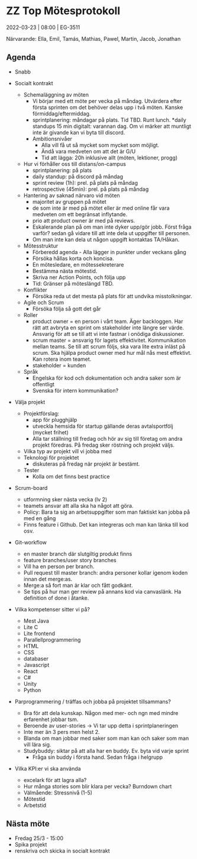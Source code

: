 # ZZ Top Mötesprotokoll
2022-03-23 | 08:00 | EG-3511

Närvarande: Ella, Emil, Tamás, Mathias, Pawel, Martin, Jacob, Jonathan

## Agenda
* Snabb 
* Socialt kontrakt
  * Schemaläggning av möten
    * Vi börjar med ett möte per vecka på måndag. Utvärdera efter första sprinten om det behöver delas upp i två möten. Kanske förmiddag/eftermiddag.
    * sprintplanering: måndagar på plats. Tid TBD. Runt lunch.
    *daily standups 15 min digitalt: varannan dag. Om vi märker att muntligt inte är givande kan vi byta till discord.
    * Ambitionsnivåer
      * Alla vill få ut så mycket som mycket som möjligt. 
      * Ändå vara medveten om att det är G/U
      * Tid att lägga: 20h inklusive allt (möten, lektioner, progg)
  * Hur vi förhåller oss till distans/on-campus
    * sprintplanering: på plats
    * daily standup: på discord på måndag
    * sprint review (1h): prel. på plats på måndag
    * retrospective (45min): prel. på plats på måndag
  * Hantering av saknad närvaro vid möten
    * majoritet av gruppen på mötet 
    * de som inte är med på mötet eller är med online får vara medveten om ett begränsat inflytande.
    * prio att product owner är med på reviews.
    * Eskalerande plan på om man inte dyker upp/gör jobb. Först fråga varför? sedan gå vidare till att inte dela ut uppgifter till personen. 
    * Om man inte kan dela ut någon uppgift kontaktas TA/Håkan.
  * Mötesstruktur
    * Förberedd agenda - Alla lägger in punkter under veckans gång
    * Försöka hållas korta och koncisa.
    * En mötesledare, en mötessekreterare
    * Bestämma nästa mötestid.
    * Skriva ner Action Points, och följa upp 
    * Tid: Gränser på möteslängd TBD.
  * Konflikter
    * Försöka reda ut det mesta på plats för att undvika misstolkningar.
  * Agile och Scrum
    * Försöka följa så gott det går
  * Roller 
    * product owner = en person i vårt team. Äger backloggen. Har rätt att avbryta en sprint om stakeholder inte längre ser värde. Ansvarig för att se till att vi inte fastnar i onödiga diskussioner.
    * scrum master = ansvarig för lagets effektivitet. Kommunikation mellan teams. Se till att scrum följs, ska vara lite extra inläst på scrum. Ska hjälpa product owner med hur mål nås mest effektivt. Kan rotera inom teamet. 
    * stakeholder = kunden
  * Språk
    * Engelska för kod och dokumentation och andra saker som är offentligt
    * Svenska för intern kommunikation?
* Välja projekt
  * Projektförslag:
    * app för plugghjälp
    * utveckla hemsida för startup gällande deras avtalsportfölj (mycket frihet)
    * Alla tar ställning till fredag och hör av sig till företag om andra projekt föredras. På fredag sker röstning och projekt väljs.
  * Vilka typ av projekt vill vi jobba med
  * Teknologi för projektet
    * diskuteras på fredag när projekt är bestämt.
  * Tester
    * Kolla om det finns best practice
* Scrum-board
    * utformning sker nästa vecka (lv 2)
    * teamets ansvar att alla ska ha något att göra.
    * Policy: Bara ta sig an arbetsuppgifter som man faktiskt kan jobba på med en gång
    * Finns feature i Github. Det kan integreras och man kan länka till kod osv.
* Git-workflow
  * en master branch där slutgiltig produkt finns
  * feature branches/user story branches
  * Vill ha en person per branch.
  * Pull request till master branch: andra personer kollar igenom koden innan det merge:as.
  * Merge:a så fort man är klar och fått godkänt.
  * Se tips på hur man ger review på annans kod via canvaslänk. Ha definition of done i åtanke.
* Vilka kompetenser sitter vi på?
  * Mest Java
  * Lite C
  * Lite frontend
  * Parallellprogrammering
  * HTML
  * CSS
  * databaser
  * Javascript
  * React
  * C#
  * Unity
  * Python

* Parprogrammering / träffas och jobba på projektet tillsammans?
  * Bra för att dela kunskap. Någon med mer- och ngn med mindre erfarenhet jobbar tsm.
  * Beroende av user-stories → Vi tar upp detta i sprintplaneringen
  * Inte mer än 3 pers men helst 2. 
  * Blanda om man jobbar med saker som man kan och saker som man vill lära sig.
  * Studybuddy: siktar på att alla har en buddy. Ev. byta vid varje sprint
    * Fråga sin buddy i första hand. Sedan fråga i helgrupp
* Vilka KPI:er vi ska använda
  * excelark för att lagra alla?
  * Hur många stories som blir klara per vecka? Burndown chart
  * Välmående: Stressnivå (1-5)
  * Mötestid
  * Arbetstid

## Nästa möte
  * Fredag 25/3 - 15:00
  * Spika projekt
  * renskriva och skicka in socialt kontrakt


